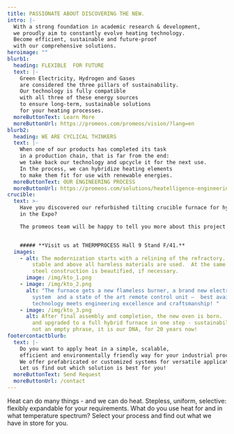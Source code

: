 ```yaml
---
title: PASSIONATE ABOUT DISCOVERING THE NEW.
intro: |-
  With a strong foundation in academic research & development, 
  we proudly aim to constantly evolve heating technology. 
  Become efficient, sustainable and future-proof 
  with our comprehensive solutions.
heroimage: ""
blurb1:
  heading: FLEXIBLE  FOR FUTURE
  text: |-
    Green Electricity, Hydrogen and Gases 
    are considered the three pillars of sustainability.
    Our technology is fully compatible 
    with all three of these energy sources
    to ensure long-term, sustainable solutions
    for your heating processes.
  moreButtonText: Learn More
  moreButtonUrl: https://promeos.com/promeos/vision/?lang=en
blurb2:
  heading: WE ARE CYCLICAL THINKERS
  text: |-
    When one of our products has completed its task 
    in a production chain, that is far from the end: 
    we take back our technology and upcycle it for the next use. 
    In the process, we can hybridize heating elements 
    to make them fit for use with renewable energies.
  moreButtonText: OUR ENGINEERING PROCESS
  moreButtonUrl: https://promeos.com/solutions/heatelligence-engineering/?lang=en
crucible:
  text: >-
    Have you discovered our refurbished tilting crucible furnace for hybrid use
    in the Expo? 

    The promeos team will be happy to tell you more about this project!


    ##### **Visit us at THERMPROCESS Hall 9 Stand F/41.**
  images:
    - alt: The modernization starts with a relining of the refractory.  Light but
        stable and above all harmless materials are used.  At the same time, the
        steel construction is beautified, if necessary.
      image: /img/kto_1.png
    - image: /img/kto_2.png
      alt: "The furnace gets a new flameless burner, a brand new electric heating
        system  and a state of the art remote control unit –  best available
        technology meets engineering excellence and craftsmanship! "
    - image: /img/kto_3.png
      alt: After final assembly and completion, the new oven is born.     Renovated
        and upgraded to a full hybrid furnace in one step - sustainability is
        not an empty phrase, it is our DNA, for 20 years now!
footercontactblurb:
  text: |-
    Do you want to apply heat in a simple, scalable, 
    efficient and environmentally friendly way for your industrial processes? 
    We offer prefabricated or customized systems for versatile applications. 
    Let us find out which solution is best for you!
  moreButtonText: Send Request
  moreButtonUrl: /contact
---
```

Heat can do many things - and we can do heat. 
Stepless, uniform, selective: flexibly expandable for your requirements.
What do you use heat for and in what temperature spectrum? 
Select your process and find out what we have in store for you.